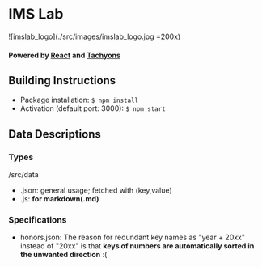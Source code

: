 # IMS Lab 
![imslab_logo](./src/images/imslab_logo.jpg =200x)

#### Powered by [React](https://reactjs.org/) and [Tachyons](https://tachyons.io/)

## Building Instructions

- Package installation: `$ npm install`
- Activation (default port: 3000): `$ npm start`


## Data Descriptions 

### Types 
/src/data

- .json: general usage; fetched with (key,value)
- .js: **for markdown(.md)**

### Specifications

- honors.json: 
The reason for redundant key names as "year + 20xx" instead of "20xx" is that **keys of numbers are automatically sorted in the unwanted direction** :(
